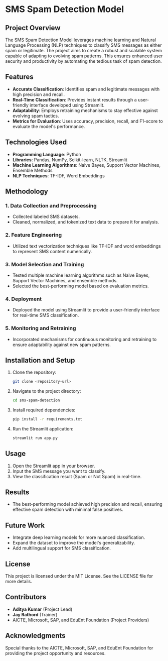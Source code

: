 # SMS Spam Detection Model

## Project Overview
The SMS Spam Detection Model leverages machine learning and Natural Language Processing (NLP) techniques to classify SMS messages as either spam or legitimate. The project aims to create a robust and scalable system capable of adapting to evolving spam patterns. This ensures enhanced user security and productivity by automating the tedious task of spam detection.

## Features
- **Accurate Classification**: Identifies spam and legitimate messages with high precision and recall.
- **Real-Time Classification**: Provides instant results through a user-friendly interface developed using Streamlit.
- **Adaptability**: Employs retraining mechanisms to stay effective against evolving spam tactics.
- **Metrics for Evaluation**: Uses accuracy, precision, recall, and F1-score to evaluate the model's performance.

## Technologies Used
- **Programming Language**: Python
- **Libraries**: Pandas, NumPy, Scikit-learn, NLTK, Streamlit
- **Machine Learning Algorithms**: Naive Bayes, Support Vector Machines, Ensemble Methods
- **NLP Techniques**: TF-IDF, Word Embeddings

## Methodology
### 1. Data Collection and Preprocessing
- Collected labeled SMS datasets.
- Cleaned, normalized, and tokenized text data to prepare it for analysis.

### 2. Feature Engineering
- Utilized text vectorization techniques like TF-IDF and word embeddings to represent SMS content numerically.

### 3. Model Selection and Training
- Tested multiple machine learning algorithms such as Naive Bayes, Support Vector Machines, and ensemble methods.
- Selected the best-performing model based on evaluation metrics.

### 4. Deployment
- Deployed the model using Streamlit to provide a user-friendly interface for real-time SMS classification.

### 5. Monitoring and Retraining
- Incorporated mechanisms for continuous monitoring and retraining to ensure adaptability against new spam patterns.

## Installation and Setup
1. Clone the repository:
   ```bash
   git clone <repository-url>
   ```
2. Navigate to the project directory:
   ```bash
   cd sms-spam-detection
   ```
3. Install required dependencies:
   ```bash
   pip install -r requirements.txt
   ```
4. Run the Streamlit application:
   ```bash
   streamlit run app.py
   ```

## Usage
1. Open the Streamlit app in your browser.
2. Input the SMS message you want to classify.
3. View the classification result (Spam or Not Spam) in real-time.

## Results
- The best-performing model achieved high precision and recall, ensuring effective spam detection with minimal false positives.

## Future Work
- Integrate deep learning models for more nuanced classification.
- Expand the dataset to improve the model's generalizability.
- Add multilingual support for SMS classification.

## License
This project is licensed under the MIT License. See the LICENSE file for more details.

## Contributors
- **Aditya Kumar** (Project Lead)
- **Jay Rathord** (Trainer)
- AICTE, Microsoft, SAP, and EduEnt Foundation (Project Providers)

## Acknowledgments
Special thanks to the AICTE, Microsoft, SAP, and EduEnt Foundation for providing the project opportunity and resources.

